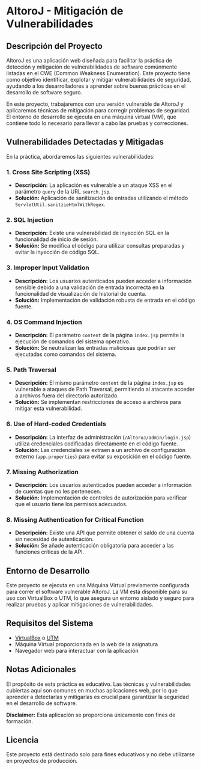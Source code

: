 # AltoroJ - Mitigación de Vulnerabilidades

## Descripción del Proyecto

AltoroJ es una aplicación web diseñada para facilitar la práctica de detección y mitigación de vulnerabilidades de software comúnmente listadas en el CWE (Common Weakness Enumeration). Este proyecto tiene como objetivo identificar, explotar y mitigar vulnerabilidades de seguridad, ayudando a los desarrolladores a aprender sobre buenas prácticas en el desarrollo de software seguro.

En este proyecto, trabajaremos con una versión vulnerable de AltoroJ y aplicaremos técnicas de mitigación para corregir problemas de seguridad. El entorno de desarrollo se ejecuta en una máquina virtual (VM), que contiene todo lo necesario para llevar a cabo las pruebas y correcciones.

## Vulnerabilidades Detectadas y Mitigadas

En la práctica, abordaremos las siguientes vulnerabilidades:

### 1. Cross Site Scripting (XSS)
- **Descripción:** La aplicación es vulnerable a un ataque XSS en el parámetro `query` de la URL `search.jsp`.
- **Solución:** Aplicación de sanitización de entradas utilizando el método `ServletUtil.sanitzieHtmlWithRegex`.

### 2. SQL Injection
- **Descripción:** Existe una vulnerabilidad de inyección SQL en la funcionalidad de inicio de sesión.
- **Solución:** Se modifica el código para utilizar consultas preparadas y evitar la inyección de código SQL.

### 3. Improper Input Validation
- **Descripción:** Los usuarios autenticados pueden acceder a información sensible debido a una validación de entrada incorrecta en la funcionalidad de visualización de historial de cuenta.
- **Solución:** Implementación de validación robusta de entrada en el código fuente.

### 4. OS Command Injection
- **Descripción:** El parámetro `content` de la página `index.jsp` permite la ejecución de comandos del sistema operativo.
- **Solución:** Se neutralizan las entradas maliciosas que podrían ser ejecutadas como comandos del sistema.

### 5. Path Traversal
- **Descripción:** El mismo parámetro `content` de la página `index.jsp` es vulnerable a ataques de Path Traversal, permitiendo al atacante acceder a archivos fuera del directorio autorizado.
- **Solución:** Se implementan restricciones de acceso a archivos para mitigar esta vulnerabilidad.

### 6. Use of Hard-coded Credentials
- **Descripción:** La interfaz de administración (`/AltoroJ/admin/login.jsp`) utiliza credenciales codificadas directamente en el código fuente.
- **Solución:** Las credenciales se extraen a un archivo de configuración externo (`app.properties`) para evitar su exposición en el código fuente.

### 7. Missing Authorization
- **Descripción:** Los usuarios autenticados pueden acceder a información de cuentas que no les pertenecen.
- **Solución:** Implementación de controles de autorización para verificar que el usuario tiene los permisos adecuados.

### 8. Missing Authentication for Critical Function
- **Descripción:** Existe una API que permite obtener el saldo de una cuenta sin necesidad de autenticación.
- **Solución:** Se añade autenticación obligatoria para acceder a las funciones críticas de la API.

## Entorno de Desarrollo

Este proyecto se ejecuta en una Máquina Virtual previamente configurada para correr el software vulnerable AltoroJ. La VM está disponible para su uso con VirtualBox o UTM, lo que asegura un entorno aislado y seguro para realizar pruebas y aplicar mitigaciones de vulnerabilidades.

## Requisitos del Sistema

- [VirtualBox](https://www.virtualbox.org/) o [UTM](https://mac.getutm.app/)
- Máquina Virtual proporcionada en la web de la asignatura
- Navegador web para interactuar con la aplicación


## Notas Adicionales

El propósito de esta práctica es educativo. Las técnicas y vulnerabilidades cubiertas aquí son comunes en muchas aplicaciones web, por lo que aprender a detectarlas y mitigarlas es crucial para garantizar la seguridad en el desarrollo de software.

**Disclaimer:** Esta aplicación se proporciona únicamente con fines de formación. 

## Licencia

Este proyecto está destinado solo para fines educativos y no debe utilizarse en proyectos de producción.
